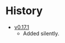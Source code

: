 <DevWeapon />
<Stub />

# History

- [v0.17.1](https://github.com/HasangerGames/suroi/releases/tag/v0.17.1)
  - Added silently.